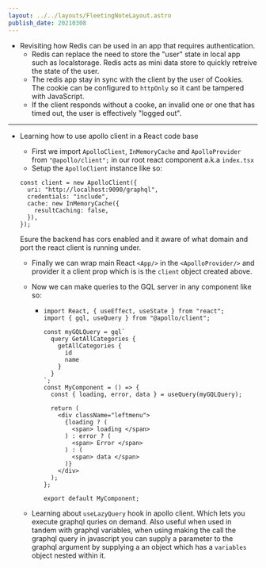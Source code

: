 ```yaml
---
layout: ../../layouts/FleetingNoteLayout.astro
publish_date: 20210308
---
```


- Revisiting how Redis can be used in an app that requires authentication.
  - Redis can replace the need to store the "user" state in local app such as localstorage. Redis acts as mini data store to quickly retreive the state of the user.
  - The redis app stay in sync with the client by the user of Cookies. The cookie can be configured to `httpOnly` so it cant be tampered with JavaScript.
  - If the client responds without a cooke, an invalid one or one that has timed out, the user is effectively "logged out".

---

- Learning how to use apollo client in a React code base

  - First we import `ApolloClient`, `InMemoryCache` and `ApolloProvider` from `"@apollo/client";` in our root react component a.k.a `index.tsx`
  - Setup the `ApolloClient` instance like so:

  ```
  const client = new ApolloClient({
    uri: "http://localhost:9090/graphql",
    credentials: "include",
    cache: new InMemoryCache({
      resultCaching: false,
    }),
  });
  ```

  Esure the backend has cors enabled and it aware of what domain and port the react client is running under.

  - Finally we can wrap main React `<App/>` in the `<ApolloProvider/>` and provider it a client prop which is is the `client` object created above.
  - Now we can make queries to the GQL server in any component like so:

    - ```tsx
      import React, { useEffect, useState } from "react";
      import { gql, useQuery } from "@apollo/client";

      const myGQLQuery = gql`
        query GetAllCategories {
          getAllCategories {
            id
            name
          }
        }
      `;
      const MyComponent = () => {
        const { loading, error, data } = useQuery(myGQLQuery);

        return (
          <div className="leftmenu">
            {loading ? (
              <span> loading </span>
            ) : error ? (
              <span> Error </span>
            ) : (
              <span> data </span>
            )}
          </div>
        );
      };

      export default MyComponent;
      ```

  - Learning about `useLazyQuery` hook in apollo client. Which lets you execute graphql quries on demand. Also useful when used in tandem with graphql variables, when using making the call the graphql query in javascript you can supply a parameter to the graphql argument by supplying a an object which has a `variables` object nested within it.
